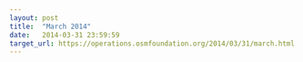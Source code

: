 ```yaml
---
layout: post
title:  "March 2014"
date:   2014-03-31 23:59:59
target_url: https://operations.osmfoundation.org/2014/03/31/march.html
---
```

